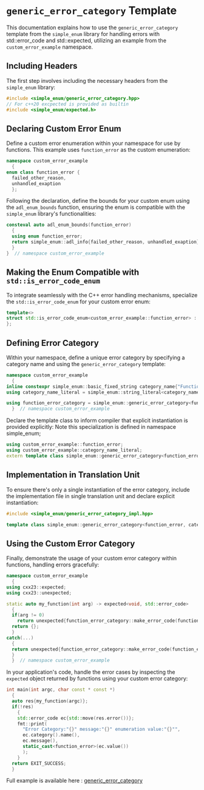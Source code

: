 
# `generic_error_category` Template

This documentation explains how to use the `generic_error_category` template from the `simple_enum` library for handling errors with std::error_code and std::expected, utilizing an example from the `custom_error_example` namespace.

## Including Headers

The first step involves including the necessary headers from the `simple_enum` library:

```cpp
#include <simple_enum/generic_error_category.hpp>
// For c++20 excpected is provided as builtin
#include <simple_enum/expected.h>
```

## Declaring Custom Error Enum

Define a custom error enumeration within your namespace for use by functions. This example uses `function_error` as the custom enumeration:

```cpp
namespace custom_error_example 
  {
enum class function_error {
  failed_other_reason,
  unhandled_exaption
  };
```

Following the declaration, define the bounds for your custom enum using the `adl_enum_bounds` function, ensuring the enum is compatible with the `simple_enum` library's functionalities:

```cpp
consteval auto adl_enum_bounds(function_error) 
  {
  using enum function_error;
  return simple_enum::adl_info{failed_other_reason, unhandled_exaption};
  }
}  // namespace custom_error_example
```

## Making the Enum Compatible with `std::is_error_code_enum`

To integrate seamlessly with the C++ error handling mechanisms, specialize the `std::is_error_code_enum` for your custom error enum:

```cpp
template<>
struct std::is_error_code_enum<custom_error_example::function_error> : true_type {
};
```

## Defining Error Category

Within your namespace, define a unique error category by specifying a category name and using the `generic_error_category` template:

```cpp
namespace custom_error_example 
  {
inline constexpr simple_enum::basic_fixed_string category_name{"Function Error Category Name"};
using category_name_literal = simple_enum::string_literal<category_name>;

using function_error_category = simple_enum::generic_error_category<function_error, category_name_literal>;
  }  // namespace custom_error_example
```

Declare the template class to inform compiler that explicit instantiation is provided explicitly:
Note this specialization is defined in namespace simple_enum;

```cpp
using custom_error_example::function_error;
using custom_error_example::category_name_literal;
extern template class simple_enum::generic_error_category<function_error, category_name_literal>;
```

## Implementation in Translation Unit

To ensure there's only a single instantiation of the error category, include the implementation file in single translation unit and declare explicit instantiation:

```cpp
#include <simple_enum/generic_error_category_impl.hpp>

template class simple_enum::generic_error_category<function_error, category_name_literal>;
```

## Using the Custom Error Category

Finally, demonstrate the usage of your custom error category within functions, handling errors gracefully:

```cpp
namespace custom_error_example 
  {
using cxx23::expected;
using cxx23::unexpected;

static auto my_function(int arg) -> expected<void, std::error_code> 
  {
  if(arg != 0)
    return unexpected{function_error_category::make_error_code(function_error::failed_other_reason)};
  return {};
  }
catch(...) 
  {
  return unexpected{function_error_category::make_error_code(function_error::unhandled_exaption)};
  }
  }  // namespace custom_error_example
```

In your application's code, handle the error cases by inspecting the `expected` object returned by functions using your custom error category:

```cpp
int main(int argc, char const * const *) 
  {
  auto res{my_function(argc)};
  if(!res) 
    {
    std::error_code ec{std::move(res.error())};
    fmt::print(
      "Error Category:"{}" message:"{}" enumeration value:"{}"",
      ec.category().name(),
      ec.message(),
      static_cast<function_error>(ec.value())
      );
    }
  return EXIT_SUCCESS;
  }
```

Full example is available here : [generic_error_category](examples/generic_error_category.cc)
